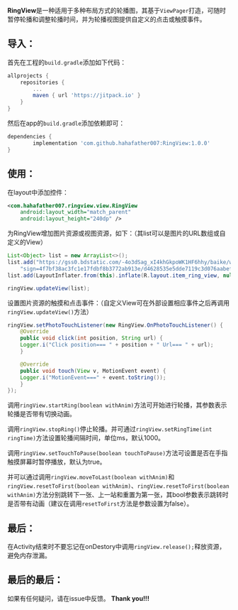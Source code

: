 **RingView**是一种适用于多种布局方式的轮播图，其基于`ViewPager`打造，可随时暂停轮播和调整轮播时间，并为轮播视图提供自定义的点击或触摸事件。

导入：
---
首先在工程的`build.gradle`添加如下代码：
```gradle
allprojects {
	repositories {
		...
		maven { url 'https://jitpack.io' }
	}
}
```
然后在app的`build.gradle`添加依赖即可：
```gradle
dependencies {
        implementation 'com.github.hahafather007:RingView:1.0.0'
}
```

使用：
---
在layout中添加控件：
```xml
<com.hahafather007.ringview.view.RingView
    android:layout_width="match_parent"
    android:layout_height="240dp" />
```
为RingView增加图片资源或视图资源，如下：（其list可以是图片的URL数组或自定义的View）
```java
List<Object> list = new ArrayList<>();
list.add("https://gss0.bdstatic.com/-4o3dSag_xI4khGkpoWK1HF6hhy/baike/w%3D268%3Bg%3D0/" +
	"sign=4f7bf38ac3fc1e17fdbf8b3772ab913e/d4628535e5dde7119c3d076aabefce1b9c1661ba.jpg");
list.add(LayoutInflater.from(this).inflate(R.layout.item_ring_view, null));

ringView.updateView(list);
```
设置图片资源的触摸和点击事件：（自定义View可在外部设置相应事件之后再调用`ringView.updateView()`方法）
```java
ringView.setPhotoTouchListener(new RingView.OnPhotoTouchListener() {
    @Override
    public void click(int position, String url) {
	Logger.i("Click position=== " + position + " Url=== " + url);
    }

    @Override
    public void touch(View v, MotionEvent event) {
	Logger.i("MotionEvent===" + event.toString());
    }
});
```
调用`ringView.startRing(boolean withAnim)`方法可开始进行轮播，其参数表示轮播是否带有切换动画。

调用`ringView.stopRing()`停止轮播。并可通过`ringView.setRingTime(int ringTime)`方法设置轮播间隔时间，单位ms，默认1000。

调用`ringView.setTouchToPause(boolean touchToPause)`方法可设置是否在手指触摸屏幕时暂停播放，默认为true。

并可以通过调用`ringView.moveToLast(boolean withAnim)`和`ringView.resetToFirst(boolean withAnim)`、`ringView.resetToFirst(boolean withAnim)`方法分别跳转下一张、上一站和重置为第一张，其bool参数表示跳转时是否带有动画（建议在调用`resetToFirst`方法是参数设置为false）。

最后：
---
在Activity结束时不要忘记在onDestory中调用`ringView.release();`释放资源，避免内存泄漏。

最后的最后：
--
如果有任何疑问，请在issue中反馈。
**Thank you!!!**
